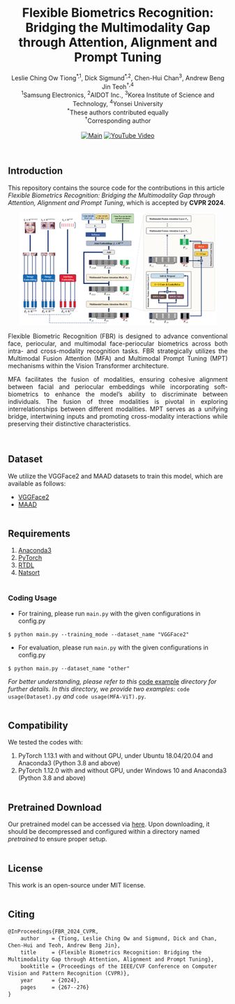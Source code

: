 <h1 align="center">
    Flexible Biometrics Recognition: Bridging the Multimodality Gap through Attention, Alignment and Prompt Tuning
</h1>
<p align="center">
    Leslie Ching Ow Tiong<sup>*,1</sup>,  Dick Sigmund<sup>*,2</sup>, Chen-Hui Chan<sup>3</sup>, Andrew Beng Jin Teoh<sup>&dagger;,4</sup>
    <br/>
    <sup>1</sup>Samsung Electronics,  <sup>2</sup>AIDOT Inc., <sup>3</sup>Korea Institute of Science and Technology, <sup>4</sup>Yonsei University
    <br/>
    <sup>*</sup>These authors contributed equally
    <br/>
    <sup>&dagger;</sup>Corresponding author
    <br/><br/>
    <a href="https://openaccess.thecvf.com/content/CVPR2024/html/Tiong_Flexible_Biometrics_Recognition_Bridging_the_Multimodality_Gap_through_Attention_Alignment_CVPR_2024_paper.html"><img src="https://img.shields.io/badge/paper-CVPR-blue.svg" alt="Main" /></a>
    <a href="https://www.youtube.com/watch?v=RN0qkQ3wKg8"><img src="https://img.shields.io/badge/video-YouTube-red.svg" alt="YouTube Video" /></a>
</p>
<br/>


## Introduction
This repository contains the source code for the contributions in this article _Flexible Biometrics Recognition: Bridging the Multimodality Gap through Attention, Alignment and Prompt Tuning_, which is accepted by **CVPR 2024**.

<p align="center">
    <img src=".github/MFA-ViT.png" width="90%" alt="MFA-ViT" />
</p>
<p align="justify">
    Flexible Biometric Recognition (FBR) is designed to advance conventional face, periocular, and multimodal face-periocular biometrics across both intra- and cross-modality recognition tasks. 
    FBR strategically utilizes the Multimodal Fusion Attention (MFA) and Multimodal Prompt Tuning (MPT) mechanisms within the Vision Transformer architecture.
</p>
<p align="justify">
    MFA facilitates the fusion of modalities, ensuring cohesive alignment between facial and periocular embeddings while incorporating soft-biometrics to enhance the model’s ability to discriminate between individuals. The fusion of three modalities is pivotal in exploring interrelationships between different modalities.
    MPT serves as a unifying bridge, intertwining inputs and promoting cross-modality interactions while preserving their distinctive characteristics.
</p>
<br/>

## Dataset
We utilize the VGGFace2 and MAAD datasets to train this model, which are available as follows:
- [VGGFace2](https://www.robots.ox.ac.uk/~vgg/data/vgg_face2/)
- [MAAD](https://github.com/pterhoer/MAAD-Face)
<br/> <br/>


## Requirements
  1) [Anaconda3](https://www.anaconda.com/download)
  2) [PyTorch](https://pytorch.org/get-started/locally)
  3) [RTDL](https://pypi.org/project/rtdl)
  4) [Natsort](https://pypi.org/project/natsort)
<br/> <br/>


### Coding Usage
- For training, please run `main.py` with the given configurations in config.py
```shell
$ python main.py --training_mode --dataset_name "VGGFace2"
```

- For evaluation, please run `main.py` with the given configurations in config.py
```shell
$ python main.py --dataset_name "other"
```

_For better understanding, please refer to this_ [code example](code%20example) _directory for further details. In this directory, we provide two examples:_ `code usage(Dataset).py` _and_ `code usage(MFA-ViT).py`. 
<br/> <br/>


## Compatibility
We tested the codes with:
  1) PyTorch 1.13.1 with and without GPU, under Ubuntu 18.04/20.04 and Anaconda3 (Python 3.8 and above)
  2) PyTorch 1.12.0 with and without GPU, under Windows 10 and Anaconda3 (Python 3.8 and above)
<br/> <br/>


## Pretrained Download
Our pretrained model can be accessed via [here](https://drive.google.com/drive/folders/1aX_UBGZN_as84h5Ioq42JC_zAjwa4uDw?usp=sharing). Upon downloading, it should be decompressed and configured within a directory named _pretrained_ to ensure proper setup.
<br/> <br/>


## License
This work is an open-source under MIT license.
<br/> <br/>


## Citing
```
@InProceedings{FBR_2024_CVPR,
    author    = {Tiong, Leslie Ching Ow and Sigmund, Dick and Chan, Chen-Hui and Teoh, Andrew Beng Jin},
    title     = {Flexible Biometrics Recognition: Bridging the Multimodality Gap through Attention, Alignment and Prompt Tuning},
    booktitle = {Proceedings of the IEEE/CVF Conference on Computer Vision and Pattern Recognition (CVPR)},
    year      = {2024},
    pages     = {267--276}
}
```
